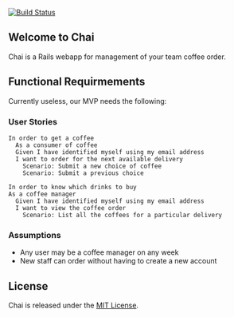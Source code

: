 [![Build Status](https://travis-ci.org/ratecity/chai.png?branch=master)](https://travis-ci.org/ratecity/chai)

## Welcome to Chai

Chai is a Rails webapp for management of your team coffee order.

## Functional Requirmements

Currently useless, our MVP needs the following:

### User Stories


    In order to get a coffee
      As a consumer of coffee
      Given I have identified myself using my email address
      I want to order for the next available delivery
        Scenario: Submit a new choice of coffee
        Scenario: Submit a previous choice

    In order to know which drinks to buy
    As a coffee manager
      Given I have identified myself using my email address
      I want to view the coffee order
        Scenario: List all the coffees for a particular delivery

### Assumptions

 * Any user may be a coffee manager on any week
 * New staff can order without having to create a new account


## License

Chai is released under the [MIT License](http://www.opensource.org/licenses/MIT).
